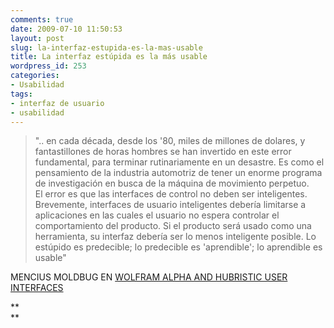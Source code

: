 ```yaml
---
comments: true
date: 2009-07-10 11:50:53
layout: post
slug: la-interfaz-estupida-es-la-mas-usable
title: La interfaz estúpida es la más usable
wordpress_id: 253
categories:
- Usabilidad
tags:
- interfaz de usuario
- usabilidad
---
```


> ".. en cada década, desde los '80, miles de millones de dolares, y fantastillones de horas hombres se han invertido en este error fundamental, para terminar rutinariamente en un desastre. Es como el pensamiento de la industria automotriz de tener un enorme programa de investigación en busca de la máquina de movimiento perpetuo.  
El error es que las interfaces de control no deben ser inteligentes. Brevemente, interfaces de usuario inteligentes debería limitarse a aplicaciones en las cuales el usuario no espera controlar el comportamiento del producto. Si el producto será usado como una herramienta, su interfaz debería ser lo menos inteligente posible. Lo estúpido es predecible; lo predecible es 'aprendible'; lo aprendible es usable"

>   


MENCIUS MOLDBUG EN [ WOLFRAM ALPHA AND HUBRISTIC USER INTERFACES](http://unqualified-reservations.blogspot.com/2009/07/wolfram-alpha-and-hubristic-user.html)

**  
**



